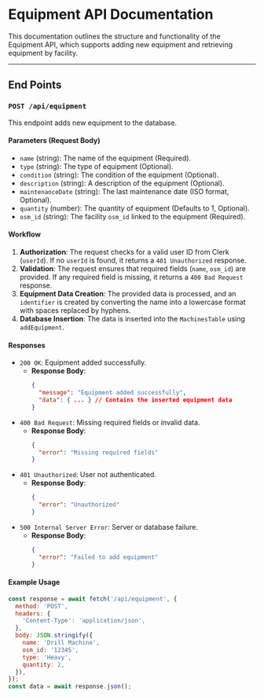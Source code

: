 # Equipment API Documentation

This documentation outlines the structure and functionality of the Equipment API, which supports adding new equipment and retrieving equipment by facility.

---

## **End Points**

### `POST /api/equipment`

This endpoint adds new equipment to the database.

#### **Parameters (Request Body)**

- `name` (string): The name of the equipment (Required).
- `type` (string): The type of equipment (Optional).
- `condition` (string): The condition of the equipment (Optional).
- `description` (string): A description of the equipment (Optional).
- `maintenanceDate` (string): The last maintenance date (ISO format, Optional).
- `quantity` (number): The quantity of equipment (Defaults to 1, Optional).
- `osm_id` (string): The facility `osm_id` linked to the equipment (Required).

#### **Workflow**

1. **Authorization**: The request checks for a valid user ID from Clerk (`userId`). If no `userId` is found, it returns a `401 Unauthorized` response.
2. **Validation**: The request ensures that required fields (`name`, `osm_id`) are provided. If any required field is missing, it returns a `400 Bad Request` response.
3. **Equipment Data Creation**: The provided data is processed, and an `identifier` is created by converting the name into a lowercase format with spaces replaced by hyphens.
4. **Database Insertion**: The data is inserted into the `MachinesTable` using `addEquipment`.

#### **Responses**

- `200 OK`: Equipment added successfully.
  - **Response Body**:
    ```json
    {
      "message": "Equipment added successfully",
      "data": { ... } // Contains the inserted equipment data
    }
    ```
- `400 Bad Request`: Missing required fields or invalid data.
  - **Response Body**:
    ```json
    {
      "error": "Missing required fields"
    }
    ```
- `401 Unauthorized`: User not authenticated.
  - **Response Body**:
    ```json
    {
      "error": "Unauthorized"
    }
    ```
- `500 Internal Server Error`: Server or database failure.
  - **Response Body**:
    ```json
    {
      "error": "Failed to add equipment"
    }
    ```

#### **Example Usage**

```javascript
const response = await fetch('/api/equipment', {
  method: 'POST',
  headers: {
    'Content-Type': 'application/json',
  },
  body: JSON.stringify({
    name: 'Drill Machine',
    osm_id: '12345',
    type: 'Heavy',
    quantity: 2,
  }),
});
const data = await response.json();
```
